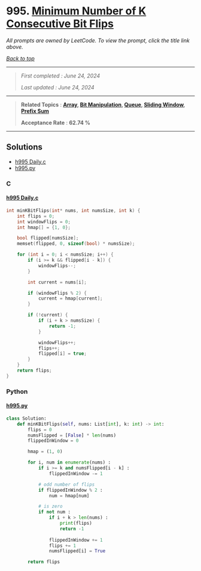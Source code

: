 # 995. [Minimum Number of K Consecutive Bit Flips](<https://leetcode.com/problems/minimum-number-of-k-consecutive-bit-flips>)

*All prompts are owned by LeetCode. To view the prompt, click the title link above.*

*[Back to top](<../README.md>)*

------

> *First completed : June 24, 2024*
>
> *Last updated : June 24, 2024*

------

> **Related Topics** : **[Array](<by_topic/Array.md>), [Bit Manipulation](<by_topic/Bit Manipulation.md>), [Queue](<by_topic/Queue.md>), [Sliding Window](<by_topic/Sliding Window.md>), [Prefix Sum](<by_topic/Prefix Sum.md>)**
>
> **Acceptance Rate** : **62.74 %**

------

## Solutions

- [h995 Daily.c](<../my-submissions/h995 Daily.c>)
- [h995.py](<../my-submissions/h995.py>)
### C
#### [h995 Daily.c](<../my-submissions/h995 Daily.c>)
```C
int minKBitFlips(int* nums, int numsSize, int k) {
    int flips = 0;
    int windowFlips = 0;
    int hmap[] = {1, 0};

    bool flipped[numsSize];
    memset(flipped, 0, sizeof(bool) * numsSize);

    for (int i = 0; i < numsSize; i++) {
        if (i >= k && flipped[i - k]) {
            windowFlips--;
        }

        int current = nums[i];

        if (windowFlips % 2) {
            current = hmap[current];
        }

        if (!current) {
            if (i + k > numsSize) {
                return -1;
            }

            windowFlips++;
            flips++;
            flipped[i] = true;
        }
    }
    return flips;
}
```

### Python
#### [h995.py](<../my-submissions/h995.py>)
```Python
class Solution:
    def minKBitFlips(self, nums: List[int], k: int) -> int:
        flips = 0
        numsFlipped = [False] * len(nums)
        flippedInWindow = 0

        hmap = (1, 0)

        for i, num in enumerate(nums) :
            if i >= k and numsFlipped[i - k] :
                flippedInWindow -= 1

            # odd number of flips
            if flippedInWindow % 2 :
                num = hmap[num]

            # is zero
            if not num :
                if i + k > len(nums) :
                    print(flips)
                    return -1
                
                flippedInWindow += 1
                flips += 1
                numsFlipped[i] = True

        return flips
```

